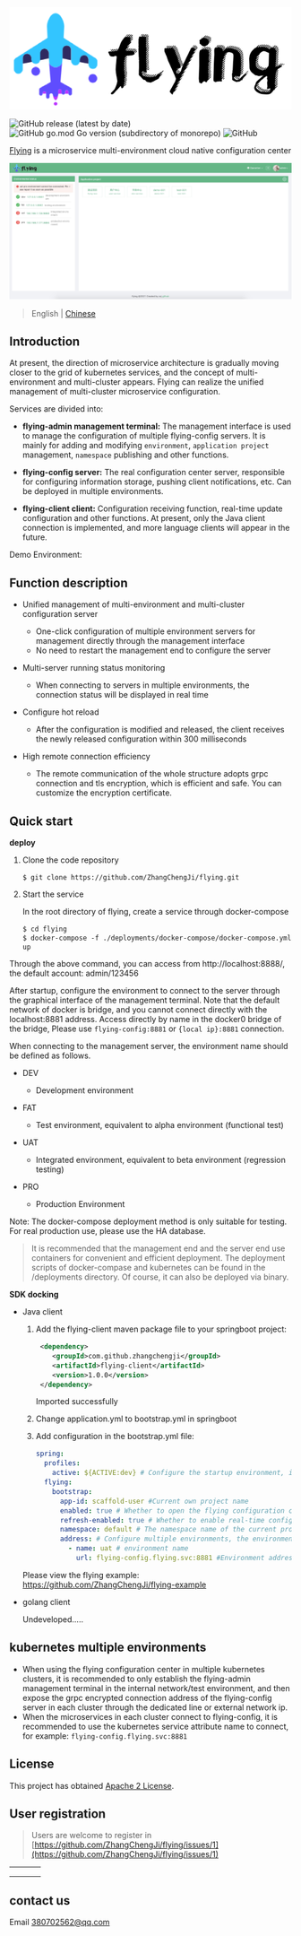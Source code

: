 ![flying](./docs/image/flying.png)


![GitHub release (latest by date)](https://img.shields.io/github/v/release/ZhangChengJi/flying)  ![GitHub go.mod Go version (subdirectory of monorepo)](https://img.shields.io/github/go-mod/go-version/ZhangChengJi/flying?filename=flying-admin%2Fgo.mod)   ![GitHub](https://img.shields.io/github/license/ZhangChengJi/flying)

[Flying](https://github.com/ZhangChengJi/flying.git) is a microservice multi-environment cloud native configuration center

![home](./docs/image/flying-home.jpg)

> English | [Chinese](README_zh.md)

## Introduction

At present, the direction of microservice architecture is gradually moving closer to the grid of kubernetes services, and the concept of multi-environment and multi-cluster appears. Flying can realize the unified management of multi-cluster microservice configuration.

Services are divided into:

+ **flying-admin management terminal:** The management interface is used to manage the configuration of multiple flying-config servers. It is mainly for adding and modifying `environment`, `application project` management, `namespace` publishing and other functions.

+ **flying-config server:** The real configuration center server, responsible for configuring information storage, pushing client notifications, etc. Can be deployed in multiple environments.

+ **flying-client client:** Configuration receiving function, real-time update configuration and other functions. At present, only the Java client connection is implemented, and more language clients will appear in the future.

Demo Environment:


## Function description

+ Unified management of multi-environment and multi-cluster configuration server
  + One-click configuration of multiple environment servers for management directly through the management interface
  + No need to restart the management end to configure the server
+ Multi-server running status monitoring
  + When connecting to servers in multiple environments, the connection status will be displayed in real time

+ Configure hot reload
  + After the configuration is modified and released, the client receives the newly released configuration within 300 milliseconds
+ High remote connection efficiency
  + The remote communication of the whole structure adopts grpc connection and tls encryption, which is efficient and safe. You can customize the encryption certificate.



## Quick start

**deploy**

1. Clone the code repository

   ```shell
   $ git clone https://github.com/ZhangChengJi/flying.git
   ```

2. Start the service

   In the root directory of flying, create a service through docker-compose

    ```shell
   $ cd flying
   $ docker-compose -f ./deployments/docker-compose/docker-compose.yml up
    ```

Through the above command, you can access from http://localhost:8888/, the default account: admin/123456

After startup, configure the environment to connect to the server through the graphical interface of the management terminal. Note that the default network of docker is bridge, and you cannot connect directly with the localhost:8881 address. Access directly by name in the docker0 bridge of the bridge, Please use `flying-config:8881` or `{local ip}:8881` connection.

When connecting to the management server, the environment name should be defined as follows.

- DEV
  - Development environment

- FAT
  - Test environment, equivalent to alpha environment (functional test)

- UAT
  - Integrated environment, equivalent to beta environment (regression testing)

- PRO

    - Production Environment

  

Note: The docker-compose deployment method is only suitable for testing. For real production use, please use the HA database.

>It is recommended that the management end and the server end use containers for convenient and efficient deployment. The deployment scripts of docker-compase and kubernetes can be found in the /deployments directory. Of course, it can also be deployed via binary.



**SDK docking**

+ Java client

  1. Add the flying-client maven package file to your springboot project:

     ```xml
      <dependency>
         <groupId>com.github.zhangchengji</groupId>
         <artifactId>flying-client</artifactId>
         <version>1.0.0</version>
      </dependency>
     ```

     Imported successfully

  2. Change application.yml to bootstrap.yml in springboot

  3. Add configuration in the bootstrap.yml file:

     ```yml
     spring:
       profiles:
         active: ${ACTIVE:dev} # Configure the startup environment, if the environment variable $ACTIVE is configured with the environment name, then the $ACTIVE will be used by default
       flying:
         bootstrap:
           app-id: scaffold-user #Current own project name
           enabled: true # Whether to open the flying configuration center, the default is false
           refresh-enabled: true # Whether to enable real-time configuration update, default is false
           namespace: default # The namespace name of the current project configuration information configured on the server side, there can be multiple, separated by multiple commas
           address: # Configure multiple environments, the environment loading configuration will be selected according to the spring.profiles.active environment name at startup
             - name: uat # environment name
               url: flying-config.flying.svc:8881 #Environment address (server address)
     ```

  Please view the flying example: https://github.com/ZhangChengJi/flying-example

+ golang client

  Undeveloped.....

## kubernetes multiple environments

+ When using the flying configuration center in multiple kubernetes clusters, it is recommended to only establish the flying-admin management terminal in the internal network/test environment, and then expose the grpc encrypted connection address of the flying-config server in each cluster through the dedicated line or external network ip.
+ When the microservices in each cluster connect to flying-config, it is recommended to use the kubernetes service attribute name to connect, for example: `flying-config.flying.svc:8881`




## License

This project has obtained [Apache 2 License](https://github.com/ZhangChengJi/flying/blob/master/LICENSE).

## User registration

> Users are welcome to register in [https://github.com/ZhangChengJi/flying/issues/1](https://github.com/ZhangChengJi/flying/issues/1)

|      |      |      |      |
| ---- | ---- | ---- | ---- |
|      |      |      |      |
|      |      |      |      |
|      |      |      |      |



## contact us

Email 380702562@qq.com 
